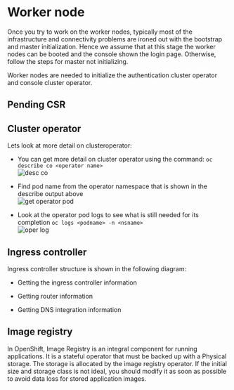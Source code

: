 # Worker node

Once you try to work on the worker nodes, typically most of the infrastructure and connectivity problems are ironed out with the bootstrap and master initialization. Hence we assume that at this stage the worker nodes can be booted and the console shown the login page. Otherwise, follow the steps for master not initializing.

Worker nodes are needed to initialize the authentication cluster operator and console cluster operator.

## Pending CSR

 
## Cluster operator

Lets look at more detail on clusteroperator:

- You can get more detail on cluster operator using the command: `oc describe co <operator name>` <br>![desc co](images/04-descco)

- Find pod name from the operator namespace that is shown in the describe output above <br>![get operator pod](images/04-operpod)

- Look at the operator pod logs to see what is still needed for its completion `oc logs <podname> -n <nsname>` <br>![oper log](images/04-operlog.png)

## Ingress controller

Ingress controller structure is shown in the following diagram:

- Getting the ingress controller information

- Getting router information

- Getting DNS integration information

## Image registry

In OpenShift, Image Registry is an integral component for running applications. It is a stateful operator that must be backed up with a Physical storage. The storage is allocated by the image registry operator. If the initial size and storage class is not ideal, you should modify it as soon as possible to avoid data loss for stored application images.
